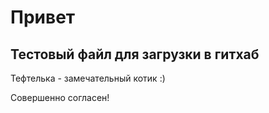 # Привет
## Тестовый файл для загрузки в гитхаб

Тефтелька - замечательный котик :)

Совершенно согласен!

